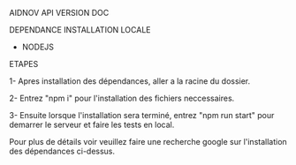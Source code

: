 AIDNOV API VERSION DOC

DEPENDANCE INSTALLATION LOCALE
- NODEJS

ETAPES

1- Apres installation des dépendances, aller a la racine du dossier. 

2- Entrez "npm i" pour l'installation des fichiers neccessaires.

3- Ensuite lorsque l'installation sera terminé, entrez "npm run start" pour demarrer le serveur et faire les tests en local.

Pour plus de détails voir veuillez faire une recherche google sur l'installation des dépendances ci-dessus.
